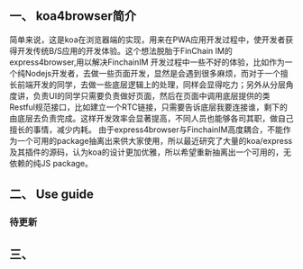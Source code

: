 ## 一、 koa4browser简介
简单来说，这是koa在浏览器端的实现，用来在PWA应用开发过程中，使开发者获得开发传统B/S应用的开发体验。这个想法脱胎于FinChain IM的express4browser,用以解决FinchainIM 开发过程中一些不好的体验，比如作为一个纯Nodejs开发者，去做一些页面开发，显然是会遇到很多麻烦，而对于一个擅长前端开发的同学，去做一些底层逻辑上的处理，同样会显得吃力；另外从分层角度讲，负责UI的同学只需要负责做好页面，然后在页面中调用底层提供的类Restful规范接口，比如建立一个RTC链接，只需要告诉底层我要连接谁，剩下的由底层去负责完成。这样开发效率会显著提高，不同人员也能够各司其职，做自己擅长的事情，减少内耗。
由于express4browser与FinchainIM高度耦合，不能作为一个可用的package抽离出来供大家使用，所以最近研究了大量的koa/express及其插件的源码，认为koa的设计更加优雅，所以希望重新抽离出一个可用的，无依赖的纯JS package。

## 二、 Use guide

### 待更新

## 三、
